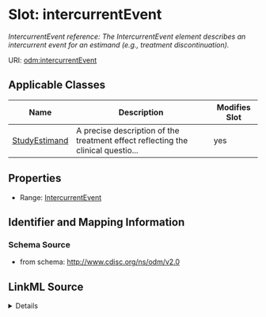 # Slot: intercurrentEvent


_IntercurrentEvent reference: The IntercurrentEvent element describes an intercurrent event for an estimand (e.g., treatment discontinuation)._



URI: [odm:intercurrentEvent](http://www.cdisc.org/ns/odm/v2.0/intercurrentEvent)



<!-- no inheritance hierarchy -->




## Applicable Classes

| Name | Description | Modifies Slot |
| --- | --- | --- |
[StudyEstimand](StudyEstimand.md) | A precise description of the treatment effect reflecting the clinical questio... |  yes  |







## Properties

* Range: [IntercurrentEvent](IntercurrentEvent.md)





## Identifier and Mapping Information







### Schema Source


* from schema: http://www.cdisc.org/ns/odm/v2.0




## LinkML Source

<details>
```yaml
name: intercurrentEvent
description: 'IntercurrentEvent reference: The IntercurrentEvent element describes
  an intercurrent event for an estimand (e.g., treatment discontinuation).'
from_schema: http://www.cdisc.org/ns/odm/v2.0
rank: 1000
alias: intercurrentEvent
domain_of:
- StudyEstimand
range: IntercurrentEvent

```
</details>